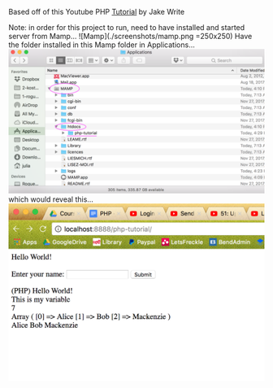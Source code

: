 Based off of this Youtube PHP [Tutorial](https://www.youtube.com/watch?v=ZdP0KM49IVk) by Jake Write

Note: in order for this project to run, need to have installed and started server from Mamp...
![Mamp](./screenshots/mamp.png =250x250)
Have the folder installed in this Mamp folder in Applications...
![Folder](./screenshots/finder.png)
which would reveal this...
![mainPage](./screenshots/mainPage.png)